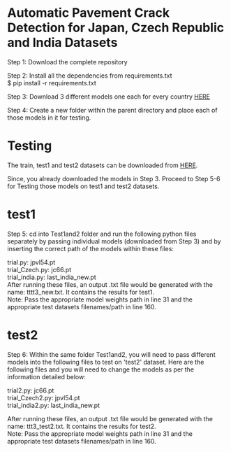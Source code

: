 # Automatic Pavement Crack Detection for Japan, Czech Republic and India Datasets

Step 1: Download the complete repository 

Step 2: Install all the dependencies from requirements.txt
</br>
$ pip install -r requirements.txt

Step 3: Download 3 different models one each for every country [HERE](https://drive.google.com/drive/folders/1__WPNp2PFkZf0pbGwnCValb58Mc4DKYD)

Step 4: Create a new folder within the parent directory and place each of those models in it for testing.

# Testing

The train, test1 and test2 datasets can be downloaded from [HERE](https://github.com/sekilab/RoadDamageDetector).

Since, you already downloaded the models in Step 3. Proceed to Step 5-6 for Testing those models on test1 and test2 datasets.

# test1

Step 5: cd into Test1and2 folder and run the following python files separately by passing individual models (downloaded from Step 3) and by inserting the correct path of the models within these files:

trial.py: jpvl54.pt
</br>
trial_Czech.py:  jc66.pt
</br>
trial_india.py: last_india_new.pt
</br>
After running these files, an output .txt file would be generated with the name: tttt3_new.txt. It contains the results for test1. 
</br>
Note: Pass the appropriate model weights path in line 31 and the appropriate test datasets filenames/path in line 160.

# test2

Step 6: Within the same folder Test1and2, you will need to pass different models into the following files to test on 'test2' dataset. Here are the following files and you will need to change the models as per the information detailed below:

trial2.py: jc66.pt
</br>
trial_Czech2.py:  jpvl54.pt
</br>
trial_india2.py: last_india_new.pt
</br>

After running these files, an output .txt file would be generated with the name: ttt3_test2.txt. It contains the results for test2.
</br>
Note: Pass the appropriate model weights path in line 31 and the appropriate test datasets filenames/path in line 160.


